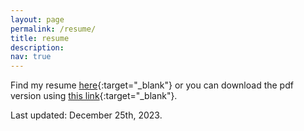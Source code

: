 ```yaml
---
layout: page
permalink: /resume/
title: resume
description:
nav: true
---
```


Find my resume [here](https://github.com/SarthakV7/Curriculum-vitae/blob/master/Sarthak_Vajpayee_Resume_24.pdf){:target="\_blank"} or you can download the pdf version using [this link](https://github.com/SarthakV7/Curriculum-vitae/raw/master/Sarthak_Vajpayee_Resume_24.pdf){:target="\_blank"}.

Last updated: December 25th, 2023.

